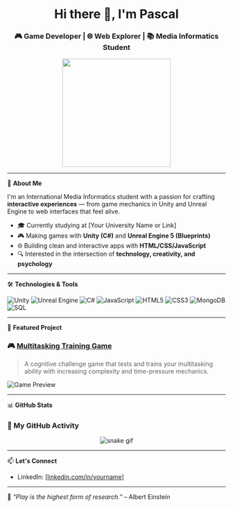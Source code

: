 <h1 align="center">Hi there 👋, I'm Pascal</h1>
<h3 align="center">🎮 Game Developer | 🌐 Web Explorer | 📚 Media Informatics Student</h3>

<p align="center">
  <img src="https://media.giphy.com/media/qgQUggAC3Pfv687qPC/giphy.gif" width="250"/>
</p>

---

🧠 **About Me**

I'm an International Media Informatics student with a passion for crafting **interactive experiences** — from game mechanics in Unity and Unreal Engine to web interfaces that feel alive.

- 🎓 Currently studying at [Your University Name or Link]
- 🎮 Making games with **Unity (C#)** and **Unreal Engine 5 (Blueprints)**
- 🌐 Building clean and interactive apps with **HTML/CSS/JavaScript**
- 🔍 Interested in the intersection of **technology, creativity, and psychology**

---

🛠 **Technologies & Tools**

![Unity](https://img.shields.io/badge/Unity-100000?style=for-the-badge&logo=unity&logoColor=white)
![Unreal Engine](https://img.shields.io/badge/Unreal%20Engine-000?style=for-the-badge&logo=unrealengine&logoColor=white)
![C#](https://img.shields.io/badge/C%23-%23239120.svg?style=for-the-badge&logo=c-sharp&logoColor=white)
![JavaScript](https://img.shields.io/badge/JavaScript-000?style=for-the-badge&logo=javascript)
![HTML5](https://img.shields.io/badge/HTML5-E34F26?style=for-the-badge&logo=html5&logoColor=white)
![CSS3](https://img.shields.io/badge/CSS3-1572B6?style=for-the-badge&logo=css3&logoColor=white)
![MongoDB](https://img.shields.io/badge/MongoDB-4EA94B?style=for-the-badge&logo=mongodb&logoColor=white)
![SQL](https://img.shields.io/badge/SQL-4479A1?style=for-the-badge&logo=mysql&logoColor=white)

---

🚀 **Featured Project**

### 🎮 [Multitasking Training Game](https://github.com/yourusername/multitasking-training-game)

> A cognitive challenge game that tests and trains your multitasking ability with increasing complexity and time-pressure mechanics.

![Game Preview](https://github.com/user-attachments/assets/37ab44a9-0777-470e-b9fd-623ab037f78c)

---

📊 **GitHub Stats**

### 📅 My GitHub Activity

<p align="center">
  <img src="https://github.com/yourusername/yourusername/blob/output/github-contribution-grid-snake.svg" alt="snake gif" />
</p>

---

📫 **Let's Connect**

- LinkedIn: [[linkedin.com/in/yourname]((https://www.linkedin.com/in/pascal-radtke-280459360/))]


---

🧩 *“Play is the highest form of research.”* – Albert Einstein
